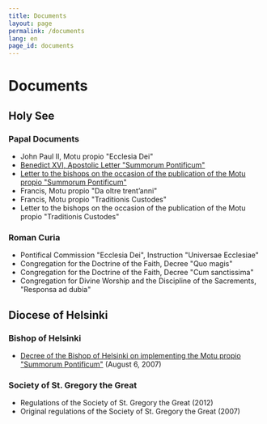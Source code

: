 ```yaml
---
title: Documents
layout: page
permalink: /documents
lang: en
page_id: documents
---
```

# Documents

## Holy See

### Papal Documents

- John Paul II, Motu propio "Ecclesia Dei"
- [Benedict XVI, Apostolic Letter "Summorum Pontificum"](summorum-pontificum)
- [Letter to the bishops on the occasion of the publication of the Motu propio "Summorum Pontificum"](summorum-pontificum-letter-to-bishops)
- Francis, Motu propio "Da oltre trent’anni"
- Francis, Motu propio "Traditionis Custodes"
- Letter to the bishops on the occasion of the publication of the Motu propio "Traditionis Custodes"

### Roman Curia

- Pontifical Commission "Ecclesia Dei", Instruction "Universae Ecclesiae"
- Congregation for the Doctrine of the Faith, Decree "Quo magis"
- Congregation for the Doctrine of the Faith, Decree "Cum sanctissima"
- Congregation for Divine Worship and the Discipline of the Sacrements, "Responsa ad dubia"

## Diocese of Helsinki

### Bishop of Helsinki

- [Decree of the Bishop of Helsinki on implementing the Motu propio "Summorum Pontificum"](decree-implementation-summorum-pontificum) (August 6, 2007)

### Society of St. Gregory the Great

- Regulations of the Society of St. Gregory the Great (2012)
- Original regulations of the Society of St. Gregory the Great (2007)
